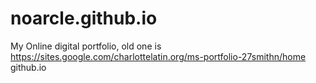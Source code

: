 # noarcle.github.io
My Online digital portfolio, old one is https://sites.google.com/charlottelatin.org/ms-portfolio-27smithn/home
github.io

